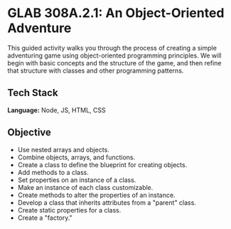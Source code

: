 # GLAB 308A.2.1: An Object-Oriented Adventure

This guided activity walks you through the process of creating a simple adventuring game using object-oriented programming principles. We will begin with basic concepts and the structure of the game, and then refine that structure with classes and other programming patterns.



## Tech Stack

**Language:** Node, JS, HTML, CSS





## Objective

- Use nested arrays and objects.
- Combine objects, arrays, and functions.
- Create a class to define the blueprint for creating objects.
- Add methods to a class.
- Set properties on an instance of a class.
- Make an instance of each class customizable.
- Create methods to alter the properties of an instance.
- Develop a class that inherits attributes from a "parent" class.
- Create static properties for a class.
- Create a "factory."
